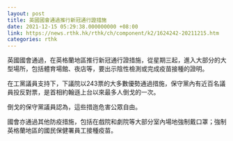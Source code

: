 ```yaml
---
layout: post
title: 英國國會通過推行新冠通行證措施
date: 2021-12-15 05:29:38.000000000 +08:00
link: https://news.rthk.hk/rthk/ch/component/k2/1624242-20211215.htm
categories: rthk
---
```


英國國會通過，在英格蘭地區推行新冠通行證措施，從星期三起，進入大部分的大型場所，包括體育場館、夜店等，要出示陰性檢測或完成疫苗接種的證明。

在工黨議員支持下，下議院以243票的大多數優勢通過措施，保守黨內有近百名議員投反對票，是首相約翰遜上台以來最多人倒戈的一次。

倒戈的保守黨議員認為，這些措迤危害公眾自由。

國會亦通過其他防疫措施，包括在戲院和劇院等大部分室內場地強制戴口罩；強制英格蘭地區的國民保健署員工接種疫苗。
